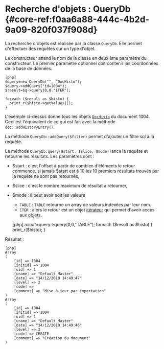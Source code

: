 # Recherche d'objets : QueryDb {#core-ref:f0aa6a88-444c-4b2d-9a09-820f037f908d}

La recherche d'objets est réalisée par la classe `QueryDb`. Elle permet
d'effectuer des requêtes sur un type d'objet.

Le constructeur attend le nom de la classe en deuxième paramètre du
constructeur. Le premier paramètre optionnel doit contenir les coordonnées de la
base de données.

    [php]
    $query=new QueryDb("", "DocHisto");
    $query->addQuery("id=1004");
    $result=$q->query(0,0,"ITER");
    
    foreach ($result as $histo) {
      print_r($histo->getValues());
    }

L'exemple ci-dessus donne tous les objets [`DocHisto`][dbhisto] du document
1004. Ceci est l'équivalent de ce qui est fait avec la méthode
`doc::addHistoryEntry()`.

La méthode `QueryDb::addQuery($filter)` permet d'ajouter un filtre sql à la
requête.

La méthode `QueryDb:query($start, $slice, $mode)` lance la requête et retourne
les résultats.
Les paramètres sont :

* $start : c'est l'offset à partir de combien d'éléments le retour commence, si
jamais $start est à 10 les 10 premiers résultats trouvés par la requête ne sont
pas retournés,
* $slice : c'est le nombre maximum de résultat à retourner, 
* $mode : il peut avoir soit les valeurs 
    * `TABLE` : `TABLE` retourne un array de valeurs indexées par leur nom.
    * `ITER` : alors le retour est un objet [itérateur][phpIterator] qui permet 
    d'avoir accès aux [objets][dbObj].

    [php]
    $result=$query->query(0,0,"TABLE");
    foreach ($result as $histo) {
       print_r($histo);
    }

Résultat :

    [php]
    Array 
    ( 
        [id] => 1004 
        [initid] => 1004 
        [uid] => 1 
        [uname] => "Default Master" 
        [date] => "14/12/2010 14:49:47" 
        [level] => 2 
        [code] => 
        [comment] => "Mise à jour par importation" 
    ) 
    Array 
    ( 
        [id] => 1004 
        [initid] => 1004 
        [uid] => 1 
        [uname] => "Default Master" 
        [date] => "14/12/2010 14:49:46" 
        [level] => 2 
        [code] => CREATE 
        [comment] => "Création du document" 
    )


<!-- links -->
[dbaccount]:        #core-ref:6d5684f4-73e8-431c-8b2b-6224a9e6b074 "Table users"
[dbhisto]:          #core-ref:dc380a30-61b1-4a51-997b-6a3e8f5e1fed "Table dochisto"
[phpIterator]:      http://us3.php.net/manual/en/class.iterator.php "The Iterator interface"
[dbObj]:            #core-ref:7a62bb83-17a0-478d-a853-bc359d0fb8fb